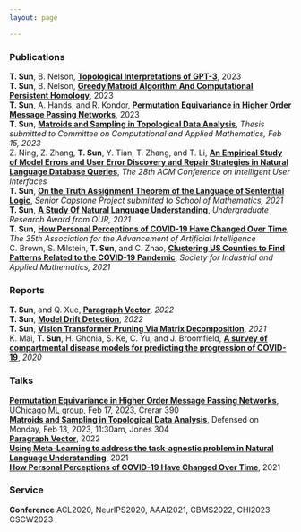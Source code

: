 ```yaml
---
layout: page

---
```

<h3>Publications</h3>

**T. Sun**, B. Nelson, **[Topological Interpretations of GPT-3](https://arxiv.org/abs/2308.03565)**, 2023<br />
**T. Sun**, B. Nelson, **[Greedy Matroid Algorithm And Computational Persistent Homology](https://arxiv.org/abs/2308.01796)**, 2023<br />
**T. Sun**, A. Hands, and R. Kondor, **[Permutation Equivariance in Higher Order Message Passing Networks](https://arxiv.org/abs/2306.10767.pdf)**, 2023<br />
**T. Sun**, **[Matroids and Sampling in Topological Data Analysis]()**, *Thesis submitted to Committee on Computational and Applied Mathematics, Feb 15, 2023*<br />
Z. Ning, Z. Zhang, **T. Sun**, Y. Tian, T. Zhang, and T. Li, **[An Empirical Study of Model Errors and User Error Discovery and Repair Strategies in Natural Language Database Queries](https://dl.acm.org/doi/10.1145/3581641.3584067)**, *The 28th ACM Conference on Intelligent User Interfaces*<br />
**T. Sun**, **[On the Truth Assignment Theorem of the Language of Sentential Logic](https://arxiv.org/abs/2303.10750)**, *Senior Capstone Project submitted to School of Mathematics, 2021*<br />
**T. Sun**, **[A Study Of Natural Language Understanding](/assets/img/UROP.pdf)**, *Undergraduate Research Award from OUR, 2021*<br />
**T. Sun**, **[How Personal Perceptions of COVID-19 Have Changed Over Time](/assets/img/aaai2021.pdf)**, *The 35th Association for the Advancement of Artificial Intelligence*<br />
C. Brown, S. Milstein, **T. Sun**, and C. Zhao, **[Clustering US Counties to Find Patterns Related to the COVID-19 Pandemic](https://arxiv.org/abs/2303.11936)**, *Society for Industrial and Applied Mathematics, 2021*<br />


<h3>Reports</h3>

**T. Sun**, and Q. Xue, **[Paragraph Vector](assets/img/Paragraph_Vector.pdf)**, *2022*<br />
**T. Sun**, **[Model Drift Detection](assets/img/mdd.pdf)**, *2022*<br />
**T. Sun**, **[Vision Transformer Pruning Via Matrix Decomposition](assets/img/VT.pdf)**, *2021*<br />
K. Mai, **T. Sun**, H. Ghonia, S. Ke, C. Yu, and J. Broomfield, **[A survey of compartmental disease models for predicting the progression of COVID-19](assets/img/survey.pdf)**, *2020*<br />


<h3>Talks</h3>

**[Permutation Equivariance in Higher Order Message Passing Networks](https://arxiv.org/abs/2306.10767.pdf)**, [UChicago ML group](https://voices.uchicago.edu/machinelearning/), Feb 17, 2023, Crerar 390<br />
**[Matroids and Sampling in Topological Data Analysis]()**, Defensed on Monday, Feb 13, 2023, 11:30am, Jones 304<br />
**[Paragraph Vector](assets/img/pv_slides.pdf)**, 2022<br />
**[Using Meta-Learning to address the task-agnostic problem in Natural Language Understanding](https://cse.umn.edu/cs/news/three-students-present-spring-undergraduate-research-symposium)**, 2021<br />
**[How Personal Perceptions of COVID-19 Have Changed Over Time](assets/img/aaaislides.pdf)**, 2021


<h3>Service</h3>

**Conference** ACL2020, NeurIPS2020, AAAI2021, CBMS2022, CHI2023, CSCW2023
